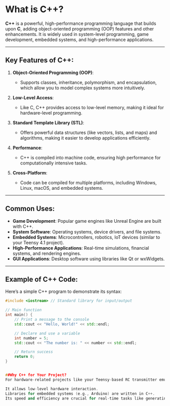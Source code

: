 # What is C++?

**C++** is a powerful, high-performance programming language that builds upon **C**, adding object-oriented programming (OOP) features and other enhancements. It is widely used in system-level programming, game development, embedded systems, and high-performance applications.

---

## Key Features of C++:
1. **Object-Oriented Programming (OOP)**:
   - Supports classes, inheritance, polymorphism, and encapsulation, which allow you to model complex systems more intuitively.

2. **Low-Level Access**:
   - Like C, C++ provides access to low-level memory, making it ideal for hardware-level programming.

3. **Standard Template Library (STL)**:
   - Offers powerful data structures (like vectors, lists, and maps) and algorithms, making it easier to develop applications efficiently.

4. **Performance**:
   - C++ is compiled into machine code, ensuring high performance for computationally intensive tasks.

5. **Cross-Platform**:
   - Code can be compiled for multiple platforms, including Windows, Linux, macOS, and embedded systems.

---

## Common Uses:
- **Game Development**: Popular game engines like Unreal Engine are built with C++.
- **System Software**: Operating systems, device drivers, and file systems.
- **Embedded Systems**: Microcontrollers, robotics, IoT devices (similar to your Teensy 4.1 project).
- **High-Performance Applications**: Real-time simulations, financial systems, and rendering engines.
- **GUI Applications**: Desktop software using libraries like Qt or wxWidgets.

---

## Example of C++ Code:
Here’s a simple C++ program to demonstrate its syntax:

```cpp
#include <iostream> // Standard library for input/output

// Main function
int main() {
    // Print a message to the console
    std::cout << "Hello, World!" << std::endl;

    // Declare and use a variable
    int number = 5;
    std::cout << "The number is: " << number << std::endl;

    // Return success
    return 0;
}


##Why C++ for Your Project?
For hardware-related projects like your Teensy-based RC transmitter emulator, C++ is ideal because:

It allows low-level hardware interaction.
Libraries for embedded systems (e.g., Arduino) are written in C++.
Its speed and efficiency are crucial for real-time tasks like generating PPM signals.